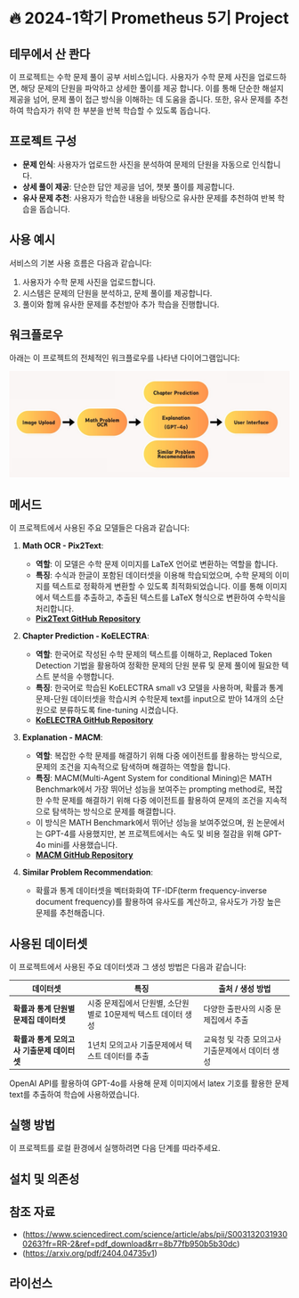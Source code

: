 # 🔥 **2024-1학기 Prometheus 5기 Project**

## **테무에서 산 콴다**
이 프로젝트는 수학 문제 풀이 공부 서비스입니다. 사용자가 수학 문제 사진을 업로드하면, 해당 문제의 단원을 파악하고 상세한 풀이를 제공 합니다. 이를 통해 단순한 해설지 제공을 넘어, 문제 풀이 접근 방식을 이해하는 데 도움을 줍니다. 또한, 유사 문제를 추천하여 학습자가 취약
한 부분을 반복 학습할 수 있도록 돕습니다.


## 프로젝트 구성

- **문제 인식**: 사용자가 업로드한 사진을 분석하여 문제의 단원을 자동으로 인식합니다.
- **상세 풀이 제공**: 단순한 답안 제공을 넘어, 챗봇 풀이를 제공합니다.
- **유사 문제 추천**: 사용자가 학습한 내용을 바탕으로 유사한 문제를 추천하여 반복 학습을 돕습니다.

## 사용 예시
서비스의 기본 사용 흐름은 다음과 같습니다:

1. 사용자가 수학 문제 사진을 업로드합니다.
2. 시스템은 문제의 단원을 분석하고, 문제 풀이를 제공합니다.
3. 풀이와 함께 유사한 문제를 추천받아 추가 학습을 진행합니다.

## 워크플로우

아래는 이 프로젝트의 전체적인 워크플로우를 나타낸 다이어그램입니다:

![워크플로우 다이어그램](https://github.com/vivamini7/math-solving/blob/main/images/workflow.jpg)


## 메서드 
이 프로젝트에서 사용된 주요 모델들은 다음과 같습니다:

1. **Math OCR - Pix2Text**:
   - **역할**: 이 모델은 수학 문제 이미지를 LaTeX 언어로 변환하는 역할을 합니다.
   - **특징**: 수식과 한글이 포함된 데이터셋을 이용해 학습되었으며, 수학 문제의 이미지를 텍스트로 정확하게 변환할 수 있도록 최적화되었습니다. 이를 통해 이미지에서 텍스트를 추출하고, 추출된 텍스트를 LaTeX 형식으로 변환하여 수학식을 처리합니다.
   - **[Pix2Text GitHub Repository](https://github.com/breezedeus/Pix2Text)**

2. **Chapter Prediction - KoELECTRA**:
   - **역할**: 한국어로 작성된 수학 문제의 텍스트를 이해하고, Replaced Token Detection 기법을 활용하여 정확한 문제의 단원 분류 및 문제 풀이에 필요한 텍스트 분석을 수행합니다.
   - **특징**: 한국어로 학습된 KoELECTRA small v3 모델을 사용하며, 확률과 통계 문제-단원 데이터셋을 학습시켜 수학문제 text를 input으로 받아 14개의 소단원으로 분류하도록 fine-tuning 시켰습니다.
   - **[KoELECTRA GitHub Repository](https://github.com/monologg/KoELECTRA)**

3. **Explanation - MACM**:
   - **역할**: 복잡한 수학 문제를 해결하기 위해 다중 에이전트를 활용하는 방식으로, 문제의 조건을 지속적으로 탐색하며 해결하는 역할을 합니다.
   - **특징**: MACM(Multi-Agent System for conditional Mining)은 MATH Benchmark에서 가장 뛰어난 성능을 보여주는 prompting method로, 복잡한 수학 문제를 해결하기 위해 다중 에이전트를 활용하여 문제의 조건을 지속적으로 탐색하는 방식으로 문제를 해결합니다.
   - 이 방식은 MATH Benchmark에서 뛰어난 성능을 보여주었으며, 원 논문에서는 GPT-4를 사용했지만, 본 프로젝트에서는 속도 및 비용 절감을 위해 GPT-4o mini를 사용했습니다.
   - **[MACM GitHub Repository](https://github.com/bin123apple/MACM)**

4. **Similar Problem Recommendation**:
   - 확률과 통계 데이터셋을 벡터화화여 TF-IDF(term frequency-inverse document frequency)를 활용하여 유사도를 계산하고, 유사도가 가장 높은 문제를 추천해줍니다.

## 사용된 데이터셋

이 프로젝트에서 사용된 주요 데이터셋과 그 생성 방법은 다음과 같습니다:

| 데이터셋                              | 특징                                                                                  | 출처 / 생성 방법                                                    |
|------------------------------------------|---------------------------------------------------------------------------------------|----------------------------------------------------------------------|
| **확률과 통계 단원별 문제집 데이터셋**   | 시중 문제집에서 단원별, 소단원별로 10문제씩 텍스트 데이터 생성                        | 다양한 출판사의 시중 문제집에서 추출                                 |
| **확률과 통계 모의고사 기출문제 데이터셋** | 1년치 모의고사 기출문제에서 텍스트 데이터를 추출                                      | 교육청 및 각종 모의고사 기출문제에서 데이터 생성                    |

OpenAI API를 활용하여 GPT-4o를 사용해 문제 이미지에서 latex 기호를 활용한 문제 text를 추출하여 학습에 사용하였습니다.


## 실행 방법
이 프로젝트를 로컬 환경에서 실행하려면 다음 단계를 따라주세요.

## 설치 및 의존성


## 참조 자료
- (https://www.sciencedirect.com/science/article/abs/pii/S0031320319300263?fr=RR-2&ref=pdf_download&rr=8b77fb950b5b30dc)
- (https://arxiv.org/pdf/2404.04735v1)


## 라이선스

